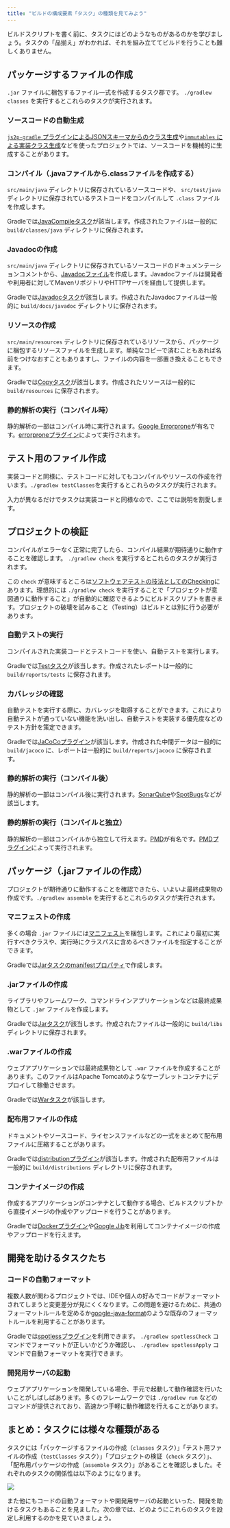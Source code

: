 ```yaml
---
title: "ビルドの構成要素「タスク」の種類を見てみよう"
---
```

ビルドスクリプトを書く前に、タスクにはどのようなものがあるのかを学びましょう。タスクの「品揃え」がわかれば、それを組み立ててビルドを行うことも難しくありません。

## パッケージするファイルの作成
`.jar` ファイルに梱包するファイル一式を作成するタスク郡です。 `./gradlew classes` を実行するとこれらのタスクが実行されます。

### ソースコードの自動生成
[`js2p-gradle` プラグインによるJSONスキーマからのクラス生成](https://github.com/eirnym/js2p-gradle/)や[`immutables` による実装クラス生成](https://immutables.github.io/)などを使ったプロジェクトでは、ソースコードを機械的に生成することがあります。

### コンパイル（.javaファイルから.classファイルを作成する）
`src/main/java` ディレクトリに保存されているソースコードや、 `src/test/java` ディレクトリに保存されているテストコードをコンパイルして `.class` ファイルを作成します。

Gradleでは[JavaCompileタスク](https://docs.gradle.org/current/dsl/org.gradle.api.tasks.compile.JavaCompile.html)が該当します。作成されたファイルは一般的に `build/classes/java` ディレクトリに保存されます。

### Javadocの作成
`src/main/java` ディレクトリに保存されているソースコードのドキュメンテーションコメントから、[Javadocファイル](https://www.oracle.com/technical-resources/articles/java/javadoc-tool.html)を作成します。Javadocファイルは開発者や利用者に対してMavenリポジトリやHTTPサーバを経由して提供します。

Gradleでは[Javadocタスク](https://docs.gradle.org/current/dsl/org.gradle.api.tasks.javadoc.Javadoc.html)が該当します。作成されたJavadocファイルは一般的に `build/docs/javadoc` ディレクトリに保存されます。

### リソースの作成
`src/main/resources` ディレクトリに保存されているリソースから、パッケージに梱包するリソースファイルを生成します。単純なコピーで済むこともあれば名前をつけなおすこともありますし、ファイルの内容を一部置き換えることもできます。

Gradleでは[Copyタスク](https://docs.gradle.org/current/dsl/org.gradle.api.tasks.Copy.html)が該当します。作成されたリソースは一般的に `build/resources` に保存されます。

### 静的解析の実行（コンパイル時）
静的解析の一部はコンパイル時に実行されます。[Google Errorprone](https://errorprone.info/)が有名です。[errorproneプラグイン](https://github.com/tbroyer/gradle-errorprone-plugin)によって実行されます。

## テスト用のファイル作成
実装コードと同様に、テストコードに対してもコンパイルやリソースの作成を行います。`./gradlew testClasses`を実行するとこれらのタスクが実行されます。

入力が異なるだけでタスクは実装コードと同様なので、ここでは説明を割愛します。

## プロジェクトの検証
コンパイルがエラーなく正常に完了したら、コンパイル結果が期待通りに動作することを確認します。 `./gradlew check` を実行するとこれらのタスクが実行されます。

この `check` が意味するところは[ソフトウェアテストの技法としてのChecking](https://speakerdeck.com/nihonbuson/jjug-ccc-2019-spring?slide=61)にあります。理想的には `./gradlew check` を実行することで「プロジェクトが意図通りに動作すること」が自動的に確認できるようにビルドスクリプトを書きます。プロジェクトの破壊を試みること（Testing）はビルドとは別に行う必要があります。

### 自動テストの実行
コンパイルされた実装コードとテストコードを使い、自動テストを実行します。

Gradleでは[Testタスク](https://docs.gradle.org/current/dsl/org.gradle.api.tasks.testing.Test.html)が該当します。作成されたレポートは一般的に `build/reports/tests` に保存されます。

### カバレッジの確認
自動テストを実行する際に、カバレッジを取得することができます。これにより自動テストが通っていない機能を洗い出し、自動テストを実装する優先度などのテスト方針を策定できます。

Gradleでは[JaCoCoプラグイン](https://docs.gradle.org/current/userguide/jacoco_plugin.html)が該当します。作成された中間データは一般的に `build/jacoco` に、レポートは一般的に `build/reports/jacoco` に保存されます。

### 静的解析の実行（コンパイル後）
静的解析の一部はコンパイル後に実行されます。[SonarQube](https://www.sonarqube.org/)や[SpotBugs](https://spotbugs.github.io/)などが該当します。

### 静的解析の実行（コンパイルと独立）
静的解析の一部はコンパイルから独立して行えます。[PMD](https://pmd.github.io/)が有名です。[PMDプラグイン](https://docs.gradle.org/current/userguide/pmd_plugin.html)によって実行されます。

## パッケージ（.jarファイルの作成）
プロジェクトが期待通りに動作することを確認できたら、いよいよ最終成果物の作成です。`./gradlew assemble` を実行するとこれらのタスクが実行されます。

### マニフェストの作成
多くの場合 `.jar` ファイルには[マニフェスト](https://docs.oracle.com/javase/jp/8/docs/technotes/guides/jar/jar.html#JAR_Manifest)を梱包します。これにより最初に実行すべきクラスや、実行時にクラスパスに含めるべきファイルを指定することができます。

Gradleでは[Jarタスクのmanifestプロパティ](https://docs.gradle.org/current/dsl/org.gradle.jvm.tasks.Jar.html#org.gradle.jvm.tasks.Jar:manifest)で作成します。
### .jarファイルの作成
ライブラリやフレームワーク、コマンドラインアプリケーションなどは最終成果物として `.jar` ファイルを作成します。

Gradleでは[Jarタスク](https://docs.gradle.org/current/dsl/org.gradle.jvm.tasks.Jar.html)が該当します。作成されたファイルは一般的に `build/libs` ディレクトリに保存されます。

### .warファイルの作成
ウェブアプリケーションでは最終成果物として `.war` ファイルを作成することがあります。このファイルはApache Tomcatのようなサーブレットコンテナにデプロイして稼働させます。

Gradleでは[Warタスク](https://docs.gradle.org/current/dsl/org.gradle.api.tasks.bundling.War.html)が該当します。

### 配布用ファイルの作成
ドキュメントやソースコード、ライセンスファイルなどの一式をまとめて配布用ファイルに圧縮することがあります。

Gradleでは[distributionプラグイン](https://docs.gradle.org/current/userguide/distribution_plugin.html)が該当します。作成された配布用ファイルは一般的に `build/distributions` ディレクトリに保存されます。

### コンテナイメージの作成
作成するアプリケーションがコンテナとして動作する場合、ビルドスクリプトから直接イメージの作成やアップロードを行うことがあります。

Gradleでは[Dockerプラグイン](https://github.com/palantir/gradle-docker)や[Google Jib](https://github.com/GoogleContainerTools/jib)を利用してコンテナイメージの作成やアップロードを行えます。

## 開発を助けるタスクたち
### コードの自動フォーマット
複数人数が関わるプロジェクトでは、IDEや個人の好みでコードがフォーマットされてしまうと変更差分が見にくくなります。この問題を避けるために、共通のフォーマットルールを定めるか[google-java-format](https://github.com/google/google-java-format)のような既存のフォーマットルールを利用することがあります。

Gradleでは[spotlessプラグイン](https://github.com/diffplug/spotless/tree/main/plugin-gradle)を利用できます。 `./gradlew spotlessCheck` コマンドでフォーマットが正しいかどうか確認し、 `./gradlew spotlessApply` コマンドで自動フォーマットを実行できます。

### 開発用サーバの起動
ウェブアプリケーションを開発している場合、手元で起動して動作確認を行いたいことがしばしばあります。多くのフレームワークでは `./gradlew run` などのコマンドが提供されており、高速かつ手軽に動作確認を行えることがあります。

## まとめ：タスクには様々な種類がある
タスクには「パッケージするファイルの作成（`classes` タスク）」「テスト用ファイルの作成（`testClasses` タスク）」「プロジェクトの検証（`check` タスク）」、「配布用パッケージの作成（`assemble` タスク）」があることを確認しました。それぞれのタスクの関係性は以下のようになります。

![](https://storage.googleapis.com/zenn-user-upload/8d949x39b1g6n0fido0ncgxdg7p9)

また他にもコードの自動フォーマットや開発用サーバの起動といった、開発を助けるタスクもあることを見ました。次の章では、どのようにこれらのタスクを設定し利用するのかを見ていきましょう。
